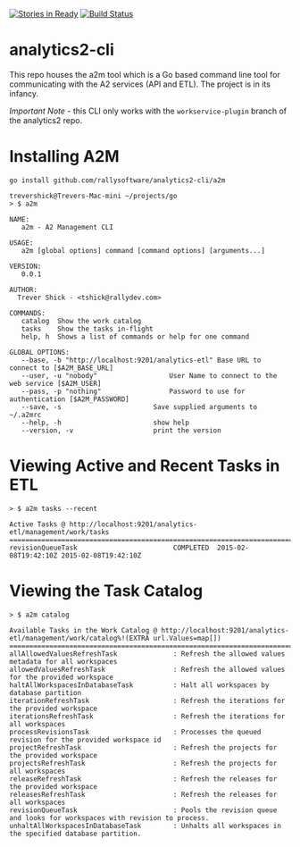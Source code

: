 [![Stories in Ready](https://badge.waffle.io/trevershick/analytics2-cli.png?label=ready&title=Ready)](https://waffle.io/trevershick/analytics2-cli)
[![Build Status](https://travis-ci.org/trevershick/analytics2-cli.svg?branch=master)](https://travis-ci.org/trevershick/analytics2-cli)
# analytics2-cli

This repo houses the a2m tool which is a Go based command line tool for communicating with
the A2 services (API and ETL).  The project is in its infancy.

*Important Note* - this CLI only works with the `workservice-plugin` branch of the analytics2 repo.



# Installing A2M

	go install github.com/rallysoftware/analytics2-cli/a2m

	trevershick@Trevers-Mac-mini ~/projects/go
	> $ a2m

	NAME:
	   a2m - A2 Management CLI

	USAGE:
	   a2m [global options] command [command options] [arguments...]

	VERSION:
	   0.0.1

	AUTHOR:
	  Trever Shick - <tshick@rallydev.com>

	COMMANDS:
	   catalog	Show the work catalog
	   tasks	Show the tasks in-flight
	   help, h	Shows a list of commands or help for one command

	GLOBAL OPTIONS:
	   --base, -b "http://localhost:9201/analytics-etl"	Base URL to connect to [$A2M_BASE_URL]
	   --user, -u "nobody"					User Name to connect to the web service [$A2M_USER]
	   --pass, -p "nothing"					Password to use for authentication [$A2M_PASSWORD]
	   --save, -s						Save supplied arguments to ~/.a2mrc
	   --help, -h						show help
	   --version, -v					print the version

# Viewing Active and Recent Tasks in ETL

	> $ a2m tasks --recent

	Active Tasks @ http://localhost:9201/analytics-etl/management/work/tasks
	=============================================================================
	revisionQueueTask                        COMPLETED  2015-02-08T19:42:10Z 2015-02-08T19:42:10Z

# Viewing the Task Catalog

	> $ a2m catalog

	Available Tasks in the Work Catalog @ http://localhost:9201/analytics-etl/management/work/catalog%!(EXTRA url.Values=map[])
	=============================================================================
	allAllowedValuesRefreshTask              : Refresh the allowed values metadata for all workspaces
	allowedValuesRefreshTask                 : Refresh the allowed values for the provided workspace
	haltAllWorkspacesInDatabaseTask          : Halt all workspaces by database partition
	iterationRefreshTask                     : Refresh the iterations for the provided workspace
	iterationsRefreshTask                    : Refresh the iterations for all workspaces
	processRevisionsTask                     : Processes the queued revision for the provided workspace id
	projectRefreshTask                       : Refresh the projects for the provided workspace
	projectsRefreshTask                      : Refresh the projects for all workspaces
	releaseRefreshTask                       : Refresh the releases for the provided workspace
	releasesRefreshTask                      : Refresh the releases for all workspaces
	revisionQueueTask                        : Pools the revision queue and looks for workspaces with revision to process.
	unhaltAllWorkspacesInDatabaseTask        : Unhalts all workspaces in the specified database partition.

